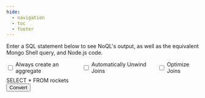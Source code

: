 ```yaml
---
hide:
  - navigation
  - toc
  - footer
---
```


 <style>
  h1 {
    display: none;
  }
</style>


Enter a SQL statement below to see NoQL's output, as well as the equivalent Mongo Shell query, and Node.js code.

<div>
    <div class="admonition example">
          <div style="display: flex; align-items: center; gap:1rem;margin-bottom: 0.5rem;margin-top:0.5rem">
              <div style="display: flex; align-items: center; gap:0.25rem;">
                <input type="checkbox" id="force-aggregate" name="force-aggregate">
                <label for="force-aggregate">Always create an aggregate</label>
              </div>
              <div style="display: flex; align-items: center; gap:0.25rem;">
                <input type="checkbox" id="unwind-joins" name="unwind-joins">
                <label for="unwind-joins">Automatically Unwind Joins</label>
              </div>
              <div style="display: flex; align-items: center; gap:0.25rem;">
                <input type="checkbox" id="optimize-joins" name="unwind-joins">
                <label for="optimize-joins">Optimize Joins</label>
              </div>
          </div>
        <div class="playground-code-input" id="playground-sql-input">SELECT * FROM rockets</div>
    </div>
    <button class="md-button md-button--primary" id="submit-sql">Convert</button>
    <div id="playground-error-container" class="admonition failure" style="display:none">
        <p class="admonition-title">Error parsing SQL statement</p>
        <p id="playground-error-result"></p>
    </div>
</div>

<div class="result" id="playground-output-container" style="display:none">
    <div class="admonition success">
        <p class="admonition-title">Mongo Result</p>
        <div class="tabbed-set tabbed-alternate" data-tabs="1:3"
            style="--md-indicator-x: 0px; --md-indicator-width: 118px;">
            <input checked="checked" id="mongo-shell-output" name="__tabbed_5" type="radio">
            <input id="node-code-output" name="__tabbed_5" type="radio">
            <input id="noql-output" name="__tabbed_5" type="radio">
            <input id="noql-optimized-output" name="__tabbed_5" type="radio">
            <div class="tabbed-labels tabbed-labels--linked">
              <label for="mongo-shell-output">Mongo Shell Query</label>
              <label for="node-code-output">Node.js Code</label>
              <label for="noql-output">NoQL Output</label>
              <label for="noql-optimized-output">Optimized Pipeline</label>
            </div>
            <div class="tabbed-content">
                <div class="tabbed-block">
                    <div class="language-javascript highlight">
                        <pre><code class="playground-code-output language-javascript hljs" id="playground-mongo-result"></code></pre>
                    </div>
                </div>
                <div class="tabbed-block">
                    <div class="language-javascript highlight">
                        <pre><code class="playground-code-output language-javascript hljs" id="playground-node-result" ></code></pre>
                    </div>
                </div>
                <div class="tabbed-block">
                    <div class="language-javascript highlight">
                        <pre><code class="playground-code-output language-javascript hljs" id="playground-noql-result"></code></pre>
                    </div>
                </div>
                <div class="tabbed-block">
                    <div class="language-javascript highlight">
                        <pre><code class="playground-code-output language-javascript hljs" id="playground-noql-optimized-result"></code></pre>
                    </div>
                </div>
            </div>
            <div class="tabbed-control tabbed-control--prev" hidden=""><button class="tabbed-button" tabindex="-1"
                    aria-hidden="true"></button></div>
            <div class="tabbed-control tabbed-control--next" hidden=""><button class="tabbed-button" tabindex="-1"
                    aria-hidden="true"></button></div>
        </div>
    </div>
</div>
